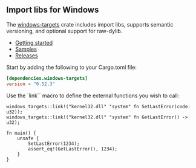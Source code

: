 ## Import libs for Windows

The [windows-targets](https://crates.io/crates/windows-targets) crate includes import libs, supports semantic versioning, and optional support for raw-dylib. 

* [Getting started](https://kennykerr.ca/rust-getting-started/)
* [Samples](https://github.com/microsoft/windows-rs/tree/0.53.0/crates/samples) <!-- link to samples for upcoming release -->
* [Releases](https://github.com/microsoft/windows-rs/releases)

Start by adding the following to your Cargo.toml file:

```toml
[dependencies.windows-targets]
version = "0.52.3"
```

Use the `link`` macro to define the external functions you wish to call:

```rust,no_run
windows_targets::link!("kernel32.dll" "system" fn SetLastError(code: u32));
windows_targets::link!("kernel32.dll" "system" fn GetLastError() -> u32);

fn main() {
    unsafe {
        SetLastError(1234);
        assert_eq!(GetLastError(), 1234);
    }
}
```
